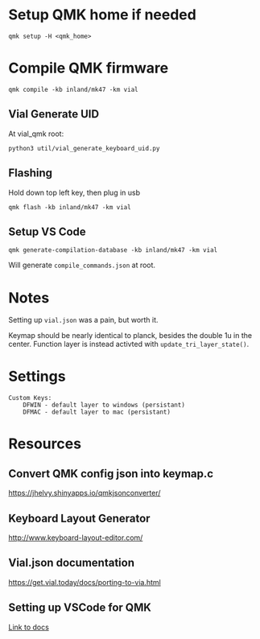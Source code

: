 # Setup QMK home if needed

`qmk setup -H <qmk_home>`

# Compile QMK firmware

`qmk compile -kb inland/mk47 -km vial`

## Vial Generate UID

At vial_qmk root:

`python3 util/vial_generate_keyboard_uid.py`

## Flashing

Hold down top left key, then plug in usb

`qmk flash -kb inland/mk47 -km vial`

## Setup VS Code

`qmk generate-compilation-database -kb inland/mk47 -km vial`

Will generate `compile_commands.json` at root.

# Notes

Setting up `vial.json` was a pain, but worth it.

Keymap should be nearly identical to planck, besides the double 1u in the center.
Function layer is instead activted with `update_tri_layer_state()`.

# Settings

```
Custom Keys:
    DFWIN - default layer to windows (persistant)
    DFMAC - default layer to mac (persistant)
```

# Resources

## Convert QMK config json into keymap.c

https://jhelvy.shinyapps.io/qmkjsonconverter/

## Keyboard Layout Generator

http://www.keyboard-layout-editor.com/

## Vial.json documentation

https://get.vial.today/docs/porting-to-via.html

## Setting up VSCode for QMK

[Link to docs](../../../../../docs/other_vscode.md)
